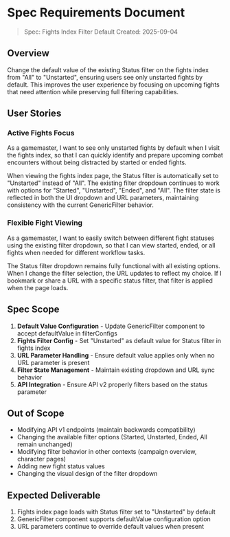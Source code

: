 # Spec Requirements Document

> Spec: Fights Index Filter Default
> Created: 2025-09-04

## Overview

Change the default value of the existing Status filter on the fights index from "All" to "Unstarted", ensuring users see only unstarted fights by default. This improves the user experience by focusing on upcoming fights that need attention while preserving full filtering capabilities.

## User Stories

### Active Fights Focus

As a gamemaster, I want to see only unstarted fights by default when I visit the fights index, so that I can quickly identify and prepare upcoming combat encounters without being distracted by started or ended fights.

When viewing the fights index page, the Status filter is automatically set to "Unstarted" instead of "All". The existing filter dropdown continues to work with options for "Started", "Unstarted", "Ended", and "All". The filter state is reflected in both the UI dropdown and URL parameters, maintaining consistency with the current GenericFilter behavior.

### Flexible Fight Viewing

As a gamemaster, I want to easily switch between different fight statuses using the existing filter dropdown, so that I can view started, ended, or all fights when needed for different workflow tasks.

The Status filter dropdown remains fully functional with all existing options. When I change the filter selection, the URL updates to reflect my choice. If I bookmark or share a URL with a specific status filter, that filter is applied when the page loads.

## Spec Scope

1. **Default Value Configuration** - Update GenericFilter component to accept defaultValue in filterConfigs
2. **Fights Filter Config** - Set "Unstarted" as default value for Status filter in fights index
3. **URL Parameter Handling** - Ensure default value applies only when no URL parameter is present
4. **Filter State Management** - Maintain existing dropdown and URL sync behavior
5. **API Integration** - Ensure API v2 properly filters based on the status parameter

## Out of Scope

- Modifying API v1 endpoints (maintain backwards compatibility)
- Changing the available filter options (Started, Unstarted, Ended, All remain unchanged)
- Modifying filter behavior in other contexts (campaign overview, character pages)
- Adding new fight status values
- Changing the visual design of the filter dropdown

## Expected Deliverable

1. Fights index page loads with Status filter set to "Unstarted" by default
2. GenericFilter component supports defaultValue configuration option
3. URL parameters continue to override default values when present